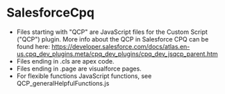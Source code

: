 # SalesforceCpq

- Files starting with "QCP" are JavaScript files for the Custom Script ("QCP") plugin.  More info about the QCP in Salesforce CPQ can be found here: 
https://developer.salesforce.com/docs/atlas.en-us.cpq_dev_plugins.meta/cpq_dev_plugins/cpq_dev_jsqcp_parent.htm
- Files ending in .cls are apex code.  
- Files ending in .page are visualforce pages.
- For flexible functions JavaScript functions, see QCP_generalHelpfulFunctions.js
